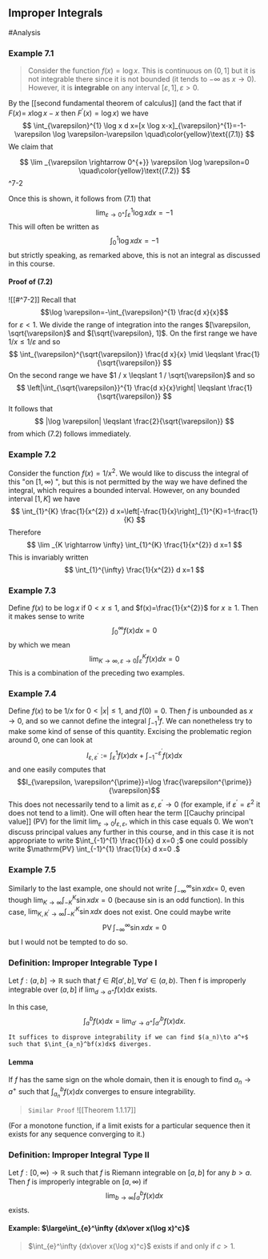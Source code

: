 ## Improper Integrals
#Analysis 

### Example 7.1
>Consider the function $f(x)=\log x$. This is continuous on $(0,1]$ but it is not integrable there since it is not bounded (it tends to $-\infty$ as $x \rightarrow 0)$.
However, it is **integrable** on any interval $[\varepsilon, 1], \varepsilon>0$.


By the [[second fundamental theorem of calculus]] (and the fact that if $F(x)=$ $x \log x-x$ then $\left.F^{\prime}(x)=\log x\right)$ we have
$$
\int_{\varepsilon}^{1} \log x d x=[x \log x-x]_{\varepsilon}^{1}=-1-\varepsilon \log \varepsilon-\varepsilon
\quad\color{yellow}\text{(7.1)} 
$$
We claim that

$$
\lim _{\varepsilon \rightarrow 0^{+}} \varepsilon \log \varepsilon=0
\quad\color{yellow}\text{(7.2)}
$$
^7-2

Once this is shown, it follows from $(7.1)$ that
$$
\lim _{\varepsilon \rightarrow 0^{+}} \int_{\varepsilon}^{1} \log x d x=-1
$$
This will often be written as
$$
\int_{0}^{1} \log x d x=-1
$$
but strictly speaking, as remarked above, this is not an integral as discussed in this course.

#### Proof of (7.2)
![[#^7-2]]
Recall that $$\log \varepsilon=-\int_{\varepsilon}^{1} \frac{d x}{x}$$ for $\varepsilon<1$. We divide the range of integration into the ranges $[\varepsilon, \sqrt{\varepsilon}$ and $[\sqrt{\varepsilon}, 1]$. On the first range we have $1 / x \leqslant 1 / \varepsilon$ and so
$$
\int_{\varepsilon}^{\sqrt{\varepsilon}} \frac{d x}{x} \mid \leqslant \frac{1}{\sqrt{\varepsilon}}
$$
On the second range we have $1 / x \leqslant 1 / \sqrt{\varepsilon}$ and so
$$
\left|\int_{\sqrt{\varepsilon}}^{1} \frac{d x}{x}\right| \leqslant \frac{1}{\sqrt{\varepsilon}}
$$
It follows that
$$
|\log \varepsilon| \leqslant \frac{2}{\sqrt{\varepsilon}}
$$
from which (7.2) follows immediately.

### Example 7.2
Consider the function $f(x)=1 / x^{2}$. We would like to discuss the integral of this "on $[1, \infty)$ ", but this is not permitted by the way we have defined the integral, which requires a bounded interval. However, on any bounded interval $[1, K]$ we have
$$
\int_{1}^{K} \frac{1}{x^{2}} d x=\left[-\frac{1}{x}\right]_{1}^{K}=1-\frac{1}{K}
$$
Therefore
$$
\lim _{K \rightarrow \infty} \int_{1}^{K} \frac{1}{x^{2}} d x=1
$$
This is invariably written
$$
\int_{1}^{\infty} \frac{1}{x^{2}} d x=1
$$
### Example 7.3
Define $f(x)$ to be $\log x$ if $0<x \leqslant 1$, and $f(x)=\frac{1}{x^{2}}$ for $x \geqslant 1$. Then it makes sense to write
$$
\int_{0}^{\infty} f(x) d x=0
$$
by which we mean
$$
\lim _{K \rightarrow \infty, \varepsilon \rightarrow 0} \int_{\varepsilon}^{K} f(x) d x=0
$$
This is a combination of the preceding two examples.

### Example 7.4
Define $f(x)$ to be $1 / x$ for $0<|x| \leqslant 1$, and $f(0)=0$. Then $f$ is unbounded as $x \rightarrow 0$, and so we cannot define the integral $\int_{-1}^{1} f .$ We can nonetheless try to make some kind of sense of this quantity. Excising the problematic region around 0, one can look at
$$
I_{\varepsilon, \varepsilon^{\prime}}:=\int_{\varepsilon}^{1} f(x) d x+\int_{-1}^{-\varepsilon^{\prime}} f(x) d x
$$
and one easily computes that $$I_{\varepsilon, \varepsilon^{\prime}}=\log \frac{\varepsilon^{\prime}}{\varepsilon}$$
This does not necessarily tend to a limit as $\varepsilon, \varepsilon^{\prime} \rightarrow 0$ (for example, if $\varepsilon^{\prime}=\varepsilon^{2}$ it does not tend to a limit). One will often hear the term [[Cauchy principal value]] (PV) for the limit $\lim _{\varepsilon \rightarrow 0} I_{\varepsilon, \varepsilon}$, which in this case equals 0. We won't discuss principal values any further in this course, and in this case it is not appropriate to write $\int_{-1}^{1} \frac{1}{x} d x=0 ;$ one could possibly write $\mathrm{PV} \int_{-1}^{1} \frac{1}{x} d x=0 .$

### Example 7.5
Similarly to the last example, one should not write $\int_{-\infty}^{\infty} \sin x d x=$ 0, even though $\lim _{K \rightarrow \infty} \int_{-K}^{K} \sin x d x=0$ (because sin is an odd function). In this case, $\lim _{K, K^{\prime} \rightarrow \infty} \int_{-K^{\prime}}^{K} \sin x d x$ does not exist. One could maybe write
$$
\operatorname{PV} \int_{-\infty}^{\infty} \sin x d x=0
$$
but I would not be tempted to do so.

### Definition: Improper Integrable Type I
Let $f:(a,b]\to\mathbb{R}$ such that $f\in R[a',b], \,\forall a'\in(a,b)$. Then f is improperly integrable over $(a,b]$ if $\lim_{d\to a^+}f(x)\mathrm{d}x$ exists.

In this case, $$\int_a^bf(x)dx=\lim_{a'\to a^+}\int_{a'}^bf(x)dx.$$
```ad-note
It suffices to disprove integrability if we can find $(a_n)\to a^+$ such that $\int_{a_n}^bf(x)dx$ diverges.
```

#### Lemma
If $f$ has the same sign on the whole domain, then it is enough to find $a_n\to a^+$ such that $\int_{a_n}^bf(x)dx$ converges to ensure integrability.

> `Similar Proof`
> ![[Theorem 1.1.17]]

(For a monotone function, if a limit exists for a particular sequence then it exists for any sequence converging to it.)

### Definition: Improper Integral Type II
Let $f:[0,\infty)\to\mathbb{R}$ such that $f$ is Riemann integrable on $[a,b]$ for any $b>a$. Then $f$ is improperly integrable on $[a,\infty)$ if $$\lim_{b\to\infty}\int_a^bf(x)dx$$ exists.

#### Example: $\large\int_{e}^\infty {dx\over x(\log x)^c}$
>$\int_{e}^\infty {dx\over x(\log x)^c}$ exists if and only if $c>1$.